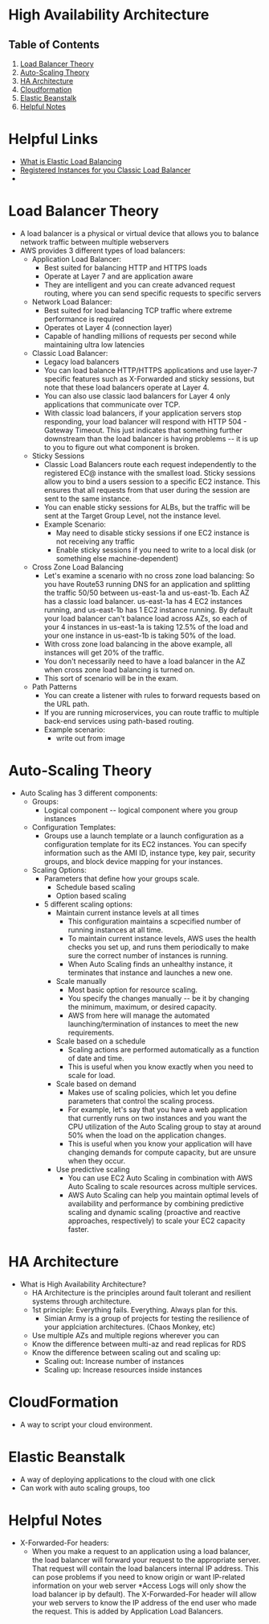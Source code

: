 # High Availability Architecture

## Table of Contents
1. [Load Balancer Theory](#load-balancer-theory)
2. [Auto-Scaling Theory](#auto-scaling-theory)
3. [HA Architecture](#ha-architecture)
4. [Cloudformation](#cloudformation)
5. [Elastic Beanstalk](#elastic-beanstalk)
6. [Helpful Notes](#helpful-notes)

# Helpful Links
* [What is Elastic Load Balancing](https://docs.aws.amazon.com/elasticloadbalancing/latest/userguide/what-is-load-balancing.html)
* [Registered Instances for you Classic Load Balancer](https://docs.aws.amazon.com/elasticloadbalancing/latest/classic/elb-backend-instances.html)
* 

# Load Balancer Theory
* A load balancer is a physical or virtual device that allows you to balance network traffic between multiple webservers
* AWS provides 3 different types of load balancers:
  * Application Load Balancer:
    * Best suited for balancing HTTP and HTTPS loads
    * Operate at Layer 7 and are application aware
    * They are intelligent and you can create advanced request routing, where you can send specific requests to specific servers
  * Network Load Balancer:
    * Best suited for load balancing TCP traffic where extreme performance is required
    * Operates ot Layer 4 (connection layer)
    * Capable of handling millions of requests per second while maintaining ultra low latencies
  * Classic Load Balancer:
    * Legacy load balancers
    * You can load balance HTTP/HTTPS applications and use layer-7 specific features such as X-Forwarded and sticky sessions, but note that these load balancers operate at Layer 4.
    * You can also use classic laod balancers for Layer 4 only applications that communicate over TCP.
    * With classic load balancers, if your application servers stop responding, your load balancer will respond with HTTP 504 - Gateway Timeout. This just indicates that something further downstream than the load balancer is having problems -- it is up to you to figure out what component is broken.
  * Sticky Sessions
    * Classic Load Balancers route each request independently to the registered EC@ instance with the smallest load. Sticky sessions allow you to bind a users session to a specific EC2 instance. This ensures that all requests from that user during the session are sent to the same instance.
    * You can enable sticky sessions for ALBs, but the traffic will be sent at the Target Group Level, not the instance level.
    * Example Scenario:
      * May need to disable sticky sessions if one EC2 instance is not receiving any traffic
      * Enable sticky sessions if you need to write to a local disk (or something else machine-dependent)
  * Cross Zone Load Balancing
    * Let's examine a scenario with no cross zone load balancing: So you have Route53 running DNS for an application and splitting the traffic 50/50 between us-east-1a and us-east-1b. Each AZ has a classic load balancer. us-east-1a has 4 EC2 instances running, and us-east-1b has 1 EC2 instance running. By default your load balancer can't balance load across AZs, so each of your 4 instances in us-east-1a is taking 12.5% of the load and your one instance in us-east-1b is taking 50% of the load.
    * With cross zone load balancing in the above example, all instances will get 20% of the traffic.
    * You don't necessarily need to have a load balancer in the AZ when cross zone load balancing is turned on.
    * This sort of scenario will be in the exam.
  * Path Patterns
    * You can create a listener with rules to forward requests based on the URL path.
    * If you are running microservices, you can route traffic to multiple back-end services using path-based routing.
    * Example scenario:
      * write out from image

# Auto-Scaling Theory
* Auto Scaling has 3 different components:
  * Groups:
    * Logical component -- logical component where you group instances
  * Configuration Templates:
    * Groups use a launch template or a launch configuration as a configuration template for its EC2 instances. You can specify information such as the AMI ID, instance type, key pair, security groups, and block device mapping for your instances.
  * Scaling Options:
    * Parameters that define how your groups scale.
      * Schedule based scaling
      * Option based scaling
    * 5 different scaling options:
      * Maintain current instance levels at all times
        * This configuration maintains a scpecified number of running instances at all time.
        * To maintain current instance levels, AWS uses the health checks you set up, and runs them periodically to make sure the correct number of instances is running.
        * When Auto Scaling finds an unhealthy instance, it terminates that instance and launches a new one.
      * Scale manually
        * Most basic option for resource scaling.
        * You specify the changes manually -- be it by changing the minimum, maximum, or desired capacity.
        * AWS from here will manage the automated launching/termination of instances to meet the new requirements.
      * Scale based on a schedule
        * Scaling actions are performed automatically as a function of date and time.
        * This is useful when you know exactly when you need to scale for load.
      * Scale based on demand
        * Makes use of scaling policies, which let you define parameters that control the scaling process.
        * For example, let's say that you have a web application that currently runs on two instances and you want the CPU utilization of the Auto Scaling group to stay at around 50% when the load on the application changes.
        * This is useful when you know your application will have changing demands for compute capacity, but are unsure when they occur.
      * Use predictive scaling
        * You can use EC2 Auto Scaling in combination with AWS Auto Scaling to scale resources across multiple services.
        * AWS Auto Scaling can help you maintain optimal levels of availability and performance by combining predictive scaling and dynamic scaling (proactive and reactive approaches, respectively) to scale your EC2 capacity faster.

# HA Architecture
* What is High Availability Architecture?
  * HA Architecture is the principles around fault tolerant and resilient systems through architecture.
  * 1st principle: Everything fails. Everything. Always plan for this.
    * Simian Army is a group of projects for testing the resilience of your applciation architectures. (Chaos Monkey, etc)
  * Use multiple AZs and multiple regions wherever you can
  * Know the difference between multi-az and read replicas for RDS
  * Know the difference between scaling out and scaling up:
    * Scaling out: Increase number of instances
    * Scaling up: Increase resources inside instances

# CloudFormation
* A way to script your cloud environment.

# Elastic Beanstalk
* A way of deploying applications to the cloud with one click
* Can work with auto scaling groups, too

# Helpful Notes
* X-Forwarded-For headers:
  * When you make a request to an application using a load balancer, the load balancer will forward your request to the appropriate server. That request will contain the load balancers internal IP address. This can pose problems if you need to know origin or want IP-related information on your web server *Access Logs will only show the load balancer ip by default).  The X-Forwarded-For header will allow your web servers to know the IP address of the end user who made the request. This is added by Application Load Balancers.
